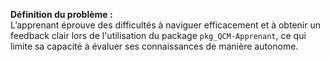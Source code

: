 **Définition du problème :**  
L’apprenant éprouve des difficultés à naviguer efficacement et à obtenir un feedback clair lors de l'utilisation du package `pkg_QCM-Apprenant`, ce qui limite sa capacité à évaluer ses connaissances de manière autonome.